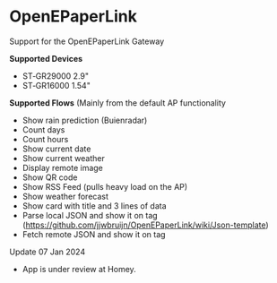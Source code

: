 # OpenEPaperLink

Support for the OpenEPaperLink Gateway

**Supported Devices**
- ST‐GR29000 2.9"
- ST‐GR16000 1.54"

**Supported Flows** (Mainly from the default AP functionality
- Show rain prediction (Buienradar)
- Count days
- Count hours
- Show current date
- Show current weather
- Display remote image
- Show QR code
- Show RSS Feed (pulls heavy load on the AP)
- Show weather forecast
- Show card with title and 3 lines of data
- Parse local JSON and show it on tag (https://github.com/jjwbruijn/OpenEPaperLink/wiki/Json-template)
- Fetch remote JSON and show it on tag



Update 07 Jan 2024
- App is under review at Homey. 
